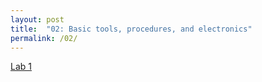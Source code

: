 ```yaml
---
layout: post
title:  "02: Basic tools, procedures, and electronics"
permalink: /02/
---
```


<a href="../02/Lab1"> Lab 1<a>
